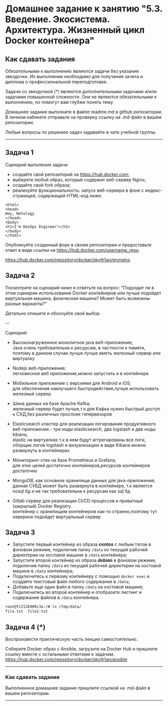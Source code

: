 
# Домашнее задание к занятию "5.3. Введение. Экосистема. Архитектура. Жизненный цикл Docker контейнера"

## Как сдавать задания

Обязательными к выполнению являются задачи без указания звездочки. Их выполнение необходимо для получения зачета и диплома о профессиональной переподготовке.

Задачи со звездочкой (*) являются дополнительными задачами и/или задачами повышенной сложности. Они не являются обязательными к выполнению, но помогут вам глубже понять тему.

Домашнее задание выполните в файле readme.md в github репозитории. В личном кабинете отправьте на проверку ссылку на .md-файл в вашем репозитории.

Любые вопросы по решению задач задавайте в чате учебной группы.

---

## Задача 1

Сценарий выполения задачи:

- создайте свой репозиторий на https://hub.docker.com;
- выберете любой образ, который содержит веб-сервер Nginx;
- создайте свой fork образа;
- реализуйте функциональность:
запуск веб-сервера в фоне с индекс-страницей, содержащей HTML-код ниже:
```
<html>
<head>
Hey, Netology
</head>
<body>
<h1>I’m DevOps Engineer!</h1>
</body>
</html>
```
Опубликуйте созданный форк в своем репозитории и предоставьте ответ в виде ссылки на https://hub.docker.com/username_repo.  

https://hub.docker.com/repository/docker/skyth1an/mynginx

## Задача 2

Посмотрите на сценарий ниже и ответьте на вопрос:
"Подходит ли в этом сценарии использование Docker контейнеров или лучше подойдет виртуальная машина, физическая машина? Может быть возможны разные варианты?"

Детально опишите и обоснуйте свой выбор.

--

Сценарий:

- Высоконагруженное монолитное java веб-приложение;  
Java очень требовательна к ресурсам, в частности к памяти, поэтому в данном случае лучше лучше иметь железный сервер или виртуалку  

- Nodejs веб-приложение;  
легковесное веб приложение,можно запустить и в контейнере
- Мобильное приложение c версиями для Android и iOS;  
для обеспечения наилучшего быстродействия,лучше использовать железный сервер
- Шина данных на базе Apache Kafka;  
железный сервер будет лучше,т.к для Кафка нужен быстрый доступ к СХД,без различных прослоек гипервизоров  

- Elasticsearch кластер для реализации логирования продуктивного веб-приложения - три ноды elasticsearch, два logstash и две ноды kibana;  
elastic на виртуалках т.к в нем будут аггрегированы все логи,  сборщик логов logstash и визуализацию в виде Kibana можно развернуть в контейнерах  

- Мониторинг-стек на базе Prometheus и Grafana;  
для этих целей достаточно контейнеров,ресурсов контейнеров достаточно  

- MongoDB, как основное хранилище данных для java-приложения;  
данная СУБД может быть развернута в контейнере, т.к является nosql бд и не так требовательна к ресурсам как sql бд  

- Gitlab сервер для реализации CI/CD процессов и приватный (закрытый) Docker Registry.  
контейнер с хранилищем контейнеров как-то странно,поэтому тут наверное подойдет виртуальный сервер

## Задача 3

- Запустите первый контейнер из образа ***centos*** c любым тэгом в фоновом режиме, подключив папку ```/data``` из текущей рабочей директории на хостовой машине в ```/data``` контейнера;
- Запустите второй контейнер из образа ***debian*** в фоновом режиме, подключив папку ```/data``` из текущей рабочей директории на хостовой машине в ```/data``` контейнера;
- Подключитесь к первому контейнеру с помощью ```docker exec``` и создайте текстовый файл любого содержания в ```/data```;
- Добавьте еще один файл в папку ```/data``` на хостовой машине;
- Подключитесь во второй контейнер и отобразите листинг и содержание файлов в ```/data``` контейнера.  

```bash
root@fc212b909c3a:/# ls /tmp/data/
file.txt  file2.txt

```

## Задача 4 (*)

Воспроизвести практическую часть лекции самостоятельно.

Соберите Docker образ с Ansible, загрузите на Docker Hub и пришлите ссылку вместе с остальными ответами к задачам.  
https://hub.docker.com/repository/docker/skyth1an/ansible

  
---

### Как cдавать задание

Выполненное домашнее задание пришлите ссылкой на .md-файл в вашем репозитории.

---
